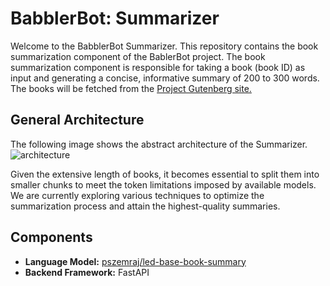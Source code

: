 # BabblerBot: Summarizer

Welcome to the BabblerBot Summarizer. This repository contains the book summarization component of the BablerBot project.
The book summarization component is responsible for taking a book (book ID) as input and generating a concise, informative summary of 200 to 300 words. 
The books will be fetched from the [Project Gutenberg site.](https://www.gutenberg.org/)

## General Architecture

The following image shows the abstract architecture of the Summarizer.
![architecture](http://drive.google.com/uc?export=view&id=1s-GbolPtbKfKU8Y-WY4jXWj6gebfZ1qn)

Given the extensive length of books, it becomes essential to split them into smaller chunks to meet the token limitations imposed by available models.
We are currently exploring various techniques to optimize the summarization process and attain the highest-quality summaries.

## Components

- **Language Model:** [pszemraj/led-base-book-summary](https://huggingface.co/pszemraj/led-base-book-summary)
- **Backend Framework:** FastAPI 
